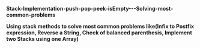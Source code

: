  **Stack-Implementation-push-pop-peek-isEmpty---Solving-most-common-problems**
 
**Using stack methods to solve most common problems like(Infix to Postfix expression, Reverse a String, Check of balanced parenthesis, Implement two Stacks using one Array)**
